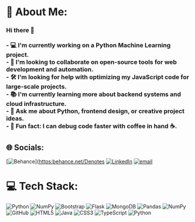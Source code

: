 # 💫 About Me:
### Hi there 👋<br><br>- 💻 I'm currently working on a Python Machine Learning project.  <br>- 🤝 I'm looking to collaborate on open-source tools for web development and automation.  <br>- 🛠️ I'm looking for help with optimizing my JavaScript code for large-scale projects.  <br>- 📚 I'm currently learning more about backend systems and cloud infrastructure.  <br>- 💬 Ask me about Python, frontend design, or creative project ideas.  <br>- 🎲 Fun fact: I can debug code faster with coffee in hand ☕.  <br>


## 🌐 Socials:
[![Behance](https://img.shields.io/badge/Behance-1769ff?logo=behance&logoColor=white)]([https:behance.net/Denotes](https://www.behance.net/Denotes) [![LinkedIn](https://img.shields.io/badge/LinkedIn-%230077B5.svg?logo=linkedin&logoColor=white)](https://linkedin.com/in/https://www.linkedin.com/in/tian-isteni%C4%8D-764a97238/) [![email](https://img.shields.io/badge/Email-D14836?logo=gmail&logoColor=white)](mailto:tian.istenic34@gmail.com) 

# 💻 Tech Stack:
![Python](https://img.shields.io/badge/python-3670A0?style=for-the-badge&logo=python&logoColor=ffdd54) ![NumPy](https://img.shields.io/badge/numpy-%23013243.svg?style=for-the-badge&logo=numpy&logoColor=white) ![Bootstrap](https://img.shields.io/badge/bootstrap-%238511FA.svg?style=for-the-badge&logo=bootstrap&logoColor=white) ![Flask](https://img.shields.io/badge/flask-%23000.svg?style=for-the-badge&logo=flask&logoColor=white) ![MongoDB](https://img.shields.io/badge/MongoDB-%234ea94b.svg?style=for-the-badge&logo=mongodb&logoColor=white) ![Pandas](https://img.shields.io/badge/pandas-%23150458.svg?style=for-the-badge&logo=pandas&logoColor=white) ![NumPy](https://img.shields.io/badge/numpy-%23013243.svg?style=for-the-badge&logo=numpy&logoColor=white) ![GitHub](https://img.shields.io/badge/github-%23121011.svg?style=for-the-badge&logo=github&logoColor=white) ![HTML5](https://img.shields.io/badge/html5-%23E34F26.svg?style=for-the-badge&logo=html5&logoColor=white) ![Java](https://img.shields.io/badge/java-%23ED8B00.svg?style=for-the-badge&logo=openjdk&logoColor=white) ![CSS3](https://img.shields.io/badge/css3-%231572B6.svg?style=for-the-badge&logo=css3&logoColor=white) ![TypeScript](https://img.shields.io/badge/typescript-%23007ACC.svg?style=for-the-badge&logo=typescript&logoColor=white) ![Python](https://img.shields.io/badge/python-3670A0?style=for-the-badge&logo=python&logoColor=ffdd54)
